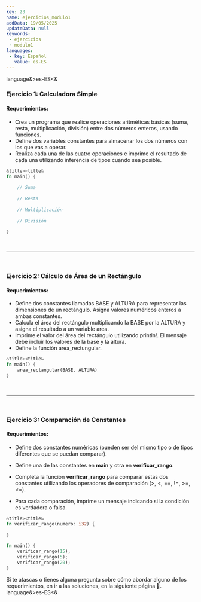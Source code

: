```yaml
---
key: 23
name: ejercicios_modulo1
addData: 19/05/2025
updateData: null
keywords: 
 - ejercicios
 - modulo1
languages:
 - key: Español
   value: es-ES
---
```

language&>es-ES<&
### Ejercicio 1: Calculadora Simple

#### Requerimientos:
 * Crea un programa que realice operaciones aritméticas básicas (suma, resta, multiplicación, división) entre dos números enteros, usando funciones.
 * Define dos variables constantes para almacenar los dos números con los que vas a operar.
 * Realiza cada una de las cuatro operaciones e imprime el resultado de cada una utilizando inferencia de tipos cuando sea posible.

```rust
&title><title&
fn main() {
 
    // Suma
    
    // Resta
    
    // Multiplicación
    
    // División
    
}
```

<br />
<hr />
<br>

### Ejercicio 2: Cálculo de Área de un Rectángulo

#### Requerimientos:
 * Define dos constantes llamadas BASE y ALTURA para representar las dimensiones de un rectángulo. Asigna valores numéricos enteros a ambas constantes.
 * Calcula el área del rectángulo multiplicando la BASE por la ALTURA y asigna el resultado a un variable area.
 * Imprime el valor del área del rectángulo utilizando println!. El mensaje debe incluir los valores de la base y la altura.
 * Define la función area_rectungular.

```rust
&title><title&
fn main() {
    area_rectangular(BASE, ALTURA)
}
```

<br />
<hr />
<br>

### Ejercicio 3: Comparación de Constantes

#### Requerimientos:
 * Define dos constantes numéricas (pueden ser del mismo tipo o de tipos diferentes que se puedan comparar).

  * Define una de las constantes en **main** y otra en **verificar_rango**.

 * Completa la función **verificar_rango** para comparar estas dos constantes utilizando los operadores de comparación (>, <, ==, !=, >=, <=).
 * Para cada comparación, imprime un mensaje indicando si la condición es verdadera o falsa.

```rust
&title><title&
fn verificar_rango(numero: i32) {
    
}

fn main() {
    verificar_rango(15);
    verificar_rango(5);
    verificar_rango(20);
}
```

Si te atascas o tienes alguna pregunta sobre cómo abordar alguno de los requerimientos, en ir a las soluciones, en la siguiente página 📄.
language&>es-ES<&